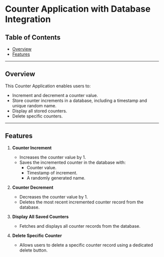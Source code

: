 # Counter Application with Database Integration  

## Table of Contents  
- [Overview](#overview)  
- [Features](#features)  

---

## Overview  
This Counter Application enables users to:  
- Increment and decrement a counter value.  
- Store counter increments in a database, including a timestamp and unique random name.  
- Display all stored counters.  
- Delete specific counters.  

---

## Features  
1. **Counter Increment**  
   - Increases the counter value by 1.  
   - Saves the incremented counter in the database with:  
     - Counter value.  
     - Timestamp of increment.  
     - A randomly generated name.  

2. **Counter Decrement**  
   - Decreases the counter value by 1.  
   - Deletes the most recent incremented counter record from the database.  

3. **Display All Saved Counters**  
   - Fetches and displays all counter records from the database.  

4. **Delete Specific Counter**  
   - Allows users to delete a specific counter record using a dedicated delete button.  
